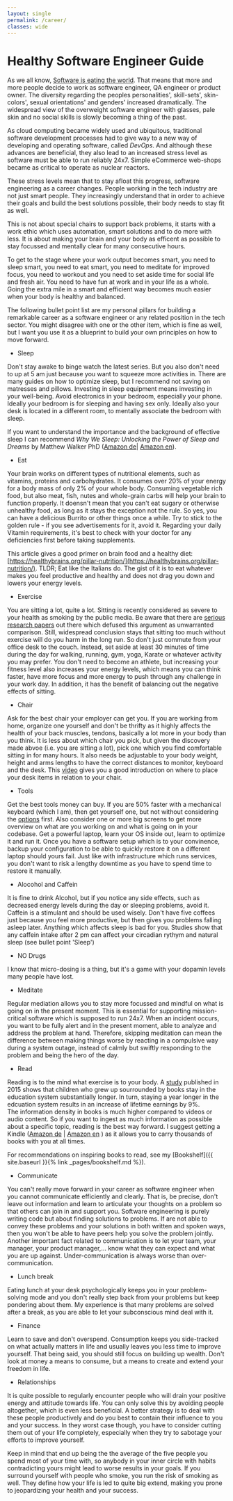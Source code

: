 ```yaml
---
layout: single
permalink: /career/
classes: wide
---
```


# Healthy Software Engineer Guide
As we all know, [Software is eating the world](https://a16z.com/2011/08/20/why-software-is-eating-the-world/). That means that more and more people decide
to work as software engineer, QA engineer or product owner. The diversity regarding the peoples personalities', skill-sets', skin-colors', sexual orientations' and genders' increased dramatically.
The widespread view of the overweight software engineer with glasses, pale skin and no social skills is slowly becoming a thing of the past.

As cloud computing became widely used and ubiquitous, traditional software development processes had to give way to a new way of developing and operating software, called _DevOps_. 
And although these advances are beneficial, they also lead to an increased stress level as software must be able to run reliably 24x7. Simple eCommerce web-shops became as critical 
to operate as nuclear reactors. 
  
These stress levels mean that to stay afloat this progress, software engineering as a career changes. People working in the tech industry are not just smart people.
They increasingly understand that in order to achieve their goals and build the best solutions possible, their body needs to stay fit as well.

This is not about special chairs to support back problems, it starts with a work ethic which uses automation, smart solutions and 
to do more with less. It is about making your brain and your body as efficent as possible to stay focussed and mentally clear for many consecutive hours.

To get to the stage where your work output becomes smart, you need to sleep smart, you need to eat smart, you need to meditate for improved focus, 
you need to workout and you need to set aside time for social life and fresh air. You need to have fun at work and in your life as a whole. 
Going the extra mile in a smart and efficient way becomes much easier when your body is healthy and balanced. 

The following bullet point list are my personal pillars for building a remarkable career as a software engineer or any related position in the tech sector. You might disagree with one or the other
item, which is fine as well, but I want you use it as a blueprint to build your own principles on how to move forward. 

* Sleep 

Don't stay awake to binge watch the latest series. But you also don't need to up at 5 am just because you want to squeeze more activities in. There are many guides 
on how to optimize sleep, but I recommend not saving on matresses and pillows. Investing in sleep equipment means investing in your well-being. Avoid electronics in your bedroom, especially your phone.
Ideally your bedroom is for sleeping and having sex only. Ideally also your desk is located in a different room, to mentally associate the bedroom with sleep.

If you want to understand the importance and the background of effective sleep I can recommend _Why We Sleep: Unlocking the Power of Sleep and Dreams_ by Matthew Walker PhD
([Amazon de](https://amzn.to/38FNK0O )| [Amazon en](https://amzn.to/34Oga82)).

* Eat

Your brain works on different types of nutritional elements, such as vitamins, proteins and carbohydrates. It consumes over 20% of your energy for a body mass of only 2% of your whole body. 
Consuming vegetable rich food, but also meat, fish, nutes and whole-grain carbs will help your brain to function properly. It doensn't mean that you can't eat sugary or otherwise unhealthy food, as long
as it stays the exception not the rule. So yes, you can have a delicious Burrito or other things once a while. Try to stick to the golden rule - if you see advertisements for it, avoid it.  Regarding
your daily Vitamin requirements, it's best to check with your doctor for any deficiencies first before taking supplements. 

This article gives a good primer on brain food and a healthy diet: [https://healthybrains.org/pillar-nutrition/](https://healthybrains.org/pillar-nutrition/). TLDR; Eat like the Italians do. 
The gist of it is to eat whatever makes you feel productive and healthy and does not drag you down and lowers your energy levels. 

* Exercise

You are sitting a lot, quite a lot. Sitting is recently considered as severe to your health as smoking by the public media. Be aware that there are [serious research papers](https://www.ncbi.nlm.nih.gov/pmc/articles/PMC6187798/) out there which defused
this argument as unwarranted comparison. Still, widespread conclusion stays that sitting too much without exercise will do you harm in the long run. So don't just commute from your office desk to the couch. 
Instead, set aside at least 30 minutes of time during the day for walking, running, gym, yoga, Karate or whatever activity you may prefer. You don't need to become an athlete, but increasing your fitness level also increases your energy levels, which means you can think faster, have more focus and more energy to push through any challenge in your work day. 
In addition, it has the benefit of balancing out the negative effects of sitting. 

* Chair

Ask for the best chair your employer can get you. If you are working from home, organize one yourself and don't be thrifty as it highly affects the health of your back muscles, 
tendons, basically a lot more in your body than you think. It is less about which chair you pick, but given the discovery made abvoe (i.e. you are sitting a lot), pick one which you
find comfortable sitting in for many hours. It also needs be adjustable to your body weight, height and arms lengths to have the correct distances to monitor, keyboard and the desk. 
This [video](https://www.youtube.com/watch?app=desktop&v=F8_ME4VwTiw) gives you a good introduction on where to place your desk items in relation to your chair.

* Tools

Get the best tools money can buy. If you are 50% faster with a mechanical keyboard (which I am), then get yourself one, but not without considering the [options](https://medium.com/@jackyfeng530/a-brief-introduction-to-the-world-of-mechanical-keyboards-60009f8a0aa9) first. 
Also consider one or more big screens to get more overview on what are you working on and what is going on in your codebase. Get a powerful laptop, learn your OS inside out, learn to optimize it and run it. Once you have a software setup
which is to your convinence, backup your configuration to be able to quickly restore it on a different laptop should yours fail. Just like with infrastructure which runs services, you don't want to risk a lengthy downtime as you have to spend time to restore it manually. 

* Alocohol and Caffein

It is fine to drink Alcohol, but if you notice any side effects, such as decreased energy levels during the day or sleeping problems, avoid it.
Caffein is a stimulant and should be used wisely. Don't have five coffees just because you feel more productive, but then gives you problems falling asleep later. Anything which 
affects sleep is bad for you. Studies show that any caffein intake after 2 pm can affect your circadian rythym and natural sleep (see bullet point 'Sleep')

* NO Drugs

I know that micro-dosing is a thing, but it's a game with your dopamin levels many people have lost.

* Meditate

Regular mediation allows you to stay more focussed and mindful on what is going on in the present moment. This is essential for supporting mission-critical software which is supposed to run 24x7. 
When an incident occurs, you want to be fully alert and in the present moment, able to analyze and address the problem at hand. Therefore, skipping meditation can mean the difference between making things worse by reacting in a compulsive way during a system outage, instead of calmly but swiftly responding
to the problem and being the hero of the day.
<!---
TODO find a good meditation app and suggest it here, or other guides/tips on meditation
-->


* Read

Reading is to the mind what exercise is to your body. A [study](https://onlinelibrary.wiley.com/doi/abs/10.1111/ecoj.12307]) published in 2015 shows that children who grew up sourrounded by books stay in the education system substantially longer.
In turn, staying a year longer in the edcuation system results in an increase of lifetime earnings by 9%.  
The information density in books is much higher compared to videos or audio content. So if you want to ingest as much information as possible about a specific topic, reading is the best way forward. I suggest
getting a Kindle ([Amazon de](https://amzn.to/37RRkGe) \| [Amazon en](https://amzn.to/2WSKR7q) ) as it allows you to carry thousands of books with you at all times.

For recommendations on inspiring books to read, see my [Bookshelf]({{ site.baseurl }}{% link _pages/bookshelf.md %}). 

* Communicate

You can't really move forward in your career as software engineer when you cannot communicate efficiently and clearly. That is, be precise, don't leave out information and learn to articulate your thoughts on a problem so that others can join in and support you.
Software engineering is purely writing code but about finding solutions to problems. If are not able to convey these problems and your solutions in both written and spoken ways, then you won't be able to have peers help you solve the problem jointly.  
Another important fact related to communication is to let your team, your manager, your product manager,... know what they can expect and what you are up against. Under-communication is always worse than over-communication.    
    
* Lunch break

Eating lunch at your desk psychologically keeps you in your problem-solving mode and you don't really step back from your problems but keep pondering about them. 
My experience is that many problems are solved after a break, as you are able to let your subconscious mind deal with it.    

* Finance

Learn to save and don't overspend. Consumption keeps you side-tracked on what actually matters in life and usually leaves you less time to improve yourself. That being said, you should still focus
on building up wealth. Don't look at money a means to consume, but a means to create and extend your freedom in life. 

* Relationships

It is quite possible to regularly encounter people who will drain your positive energy and attitude towards life. You can only
solve this by avoiding people altogether, which is even less beneficial. A better strategy is to deal with these people
productively and do you best to contain their influence to you and your success. In they worst case though, you have to consider cutting them 
out of your life completely, especially when they try to sabotage your efforts to improve yourself.

Keep in mind that end up being the the average of the five people you spend most of your time with, so anybody in your inner circle with habits contradicting yours might lead to worse results in your goals. 
If you surround yourself with people who smoke, you run the risk of smoking as well. They define how your life is led to quite big extend, making you prone to jeopardizing your health and your success.
